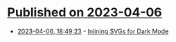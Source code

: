 # [Published on 2023-04-06](index.md)

* [2023-04-06, 18:49:23](https://lobste.rs/s/6sllng/inlining_svgs_for_dark_mode) - [Inlining SVGs for Dark Mode](https://ahelwer.ca/post/2023-04-06-dark-mode/)
